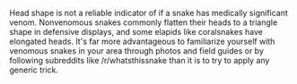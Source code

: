 Head shape is not a reliable indicator of if a snake has medically significant venom. Nonvenomous snakes commonly flatten their heads to a triangle shape in defensive displays, and some elapids like coralsnakes have elongated heads. It's far more advantageous to familiarize yourself with venomous snakes in your area through photos and field guides or by following subreddits like /r/whatsthissnake than it is to try to apply any generic trick.